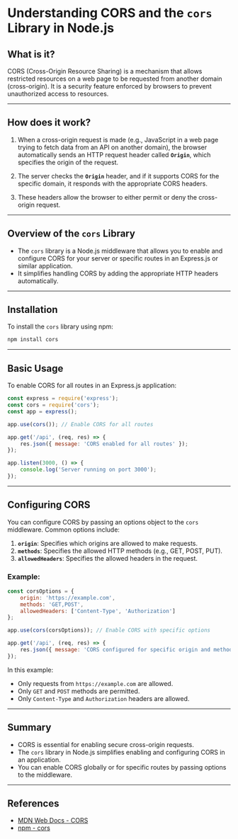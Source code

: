 
# Understanding CORS and the `cors` Library in Node.js

## What is it?

CORS (Cross-Origin Resource Sharing) is a mechanism that allows restricted resources on a web page to be requested from another domain (cross-origin). It is a security feature enforced by browsers to prevent unauthorized access to resources.

---

## How does it work?

1. When a cross-origin request is made (e.g., JavaScript in a web page trying to fetch data from an API on another domain), the browser automatically sends an HTTP request header called **`Origin`**, which specifies the origin of the request.

2. The server checks the **`Origin`** header, and if it supports CORS for the specific domain, it responds with the appropriate CORS headers.

3. These headers allow the browser to either permit or deny the cross-origin request.

---

## Overview of the `cors` Library

- The `cors` library is a Node.js middleware that allows you to enable and configure CORS for your server or specific routes in an Express.js or similar application.
- It simplifies handling CORS by adding the appropriate HTTP headers automatically.

---

## Installation

To install the `cors` library using npm:

```bash
npm install cors
```

---

## Basic Usage

To enable CORS for all routes in an Express.js application:

```javascript
const express = require('express');
const cors = require('cors');
const app = express();

app.use(cors()); // Enable CORS for all routes

app.get('/api', (req, res) => {
    res.json({ message: 'CORS enabled for all routes' });
});

app.listen(3000, () => {
    console.log('Server running on port 3000');
});
```

---

## Configuring CORS

You can configure CORS by passing an options object to the `cors` middleware. Common options include:

1. **`origin`**: Specifies which origins are allowed to make requests.
2. **`methods`**: Specifies the allowed HTTP methods (e.g., GET, POST, PUT).
3. **`allowedHeaders`**: Specifies the allowed headers in the request.

### Example:

```javascript
const corsOptions = {
    origin: 'https://example.com',
    methods: 'GET,POST',
    allowedHeaders: ['Content-Type', 'Authorization']
};

app.use(cors(corsOptions)); // Enable CORS with specific options

app.get('/api', (req, res) => {
    res.json({ message: 'CORS configured for specific origin and methods' });
});
```

In this example:
- Only requests from `https://example.com` are allowed.
- Only `GET` and `POST` methods are permitted.
- Only `Content-Type` and `Authorization` headers are allowed.

---

## Summary

- CORS is essential for enabling secure cross-origin requests.
- The `cors` library in Node.js simplifies enabling and configuring CORS in an application.
- You can enable CORS globally or for specific routes by passing options to the middleware.

---

## References
- [MDN Web Docs - CORS](https://developer.mozilla.org/en-US/docs/Web/HTTP/CORS)
- [npm - cors](https://www.npmjs.com/package/cors)
